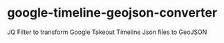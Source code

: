 # google-timeline-geojson-converter
JQ Filter to transform Google Takeout Timeline Json files to GeoJSON
